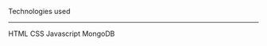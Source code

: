 Technologies used
_____________________________________________________________________________________
HTML
CSS
Javascript
MongoDB
